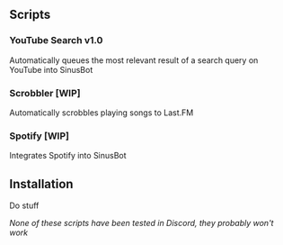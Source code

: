 ## Scripts
### YouTube Search v1.0
Automatically queues the most relevant result of a search query on YouTube into SinusBot
### Scrobbler [WIP]
Automatically scrobbles playing songs to Last.FM
### Spotify [WIP]
Integrates Spotify into SinusBot
## Installation
Do stuff


_None of these scripts have been tested in Discord, they probably won't work_
